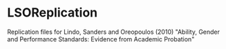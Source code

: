 # LSOReplication
Replication files for Lindo, Sanders and Oreopoulos (2010) "Ability, Gender and Performance Standards: Evidence from Academic Probation"
